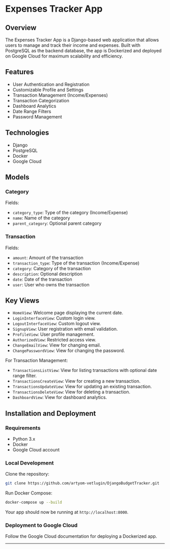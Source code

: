 # Expenses Tracker App

## Overview

The Expenses Tracker App is a Django-based web application that allows users to manage and track their income and expenses. Built with PostgreSQL as the backend database, the app is Dockerized and deployed on Google Cloud for maximum scalability and efficiency.

## Features

- User Authentication and Registration
- Customizable Profile and Settings
- Transaction Management (Income/Expenses)
- Transaction Categorization
- Dashboard Analytics
- Date Range Filters
- Password Management

## Technologies

- Django
- PostgreSQL
- Docker
- Google Cloud

## Models

### Category

Fields:

- `category_type`: Type of the category (Income/Expense)
- `name`: Name of the category
- `parent_category`: Optional parent category

### Transaction

Fields:

- `amount`: Amount of the transaction
- `transaction_type`: Type of the transaction (Income/Expense)
- `category`: Category of the transaction
- `description`: Optional description
- `date`: Date of the transaction
- `user`: User who owns the transaction

## Key Views

- `HomeView`: Welcome page displaying the current date.
- `LoginInterfaceView`: Custom login view.
- `LogoutInterfaceView`: Custom logout view.
- `SignupView`: User registration with email validation.
- `ProfileView`: User profile management.
- `AuthorizedView`: Restricted access view.
- `ChangeEmailView`: View for changing email.
- `ChangePasswordView`: View for changing the password.

For Transaction Management:
- `TransactionsListView`: View for listing transactions with optional date range filter.
- `TransactionsCreateView`: View for creating a new transaction.
- `TransactionsUpdateView`: View for updating an existing transaction.
- `TransactionsDeleteView`: View for deleting a transaction.
- `DashboardView`: View for dashboard analytics.

## Installation and Deployment

### Requirements

- Python 3.x
- Docker
- Google Cloud account

### Local Development

Clone the repository:

```bash
git clone https://github.com/artyom-vetlugin/DjangoBudgetTracker.git
```

Run Docker Compose:

```bash
docker-compose up --build
```

Your app should now be running at `http://localhost:8000`.

### Deployment to Google Cloud

Follow the Google Cloud documentation for deploying a Dockerized app.

---
